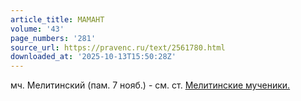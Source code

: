 ```yaml
---
article_title: МАМАНТ
volume: '43'
page_numbers: '281'
source_url: https://pravenc.ru/text/2561780.html
downloaded_at: '2025-10-13T15:50:28Z'
---
```


мч. Мелитинский (пам. 7 нояб.) - см. ст. [Мелитинские мученики.](<https://pravenc.ru/text/Мелитинские мученики .html>)
